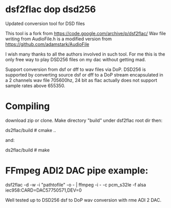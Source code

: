# dsf2flac dop dsd256
Updated conversion tool for DSD files

This tool is a fork from https://code.google.com/archive/p/dsf2flac/
Wav file writing from AudioFile.h is a modified version from https://github.com/adamstark/AudioFile

I wish many thanks to all the authors involved in such tool. For me this is the only free way to play DSD256 files on my dac without getting mad.

Support conversion from dsf or dff to wav files via DoP. DSD256 is supported by converting source dsf or dff to a DoP stream encapsulated in a 2 channels wav file 705600hz, 24 bit as flac actually does not support sample rates above 655350.

# Compiling

download zip or clone. Make directory "build" under dsf2flac root dir then:

ds2flac/build # cmake ..

and:

ds2flac/build # make

# FFmpeg ADI2 DAC pipe example:

dsf2flac -d -w -i "pathtofile" -o -  | ffmpeg -i - -c pcm_s32le -f alsa iec958:CARD=DAC57750571,DEV=0

Well tested up to DSD256 dsf to DoP wav conversion with rme ADI 2 DAC.
